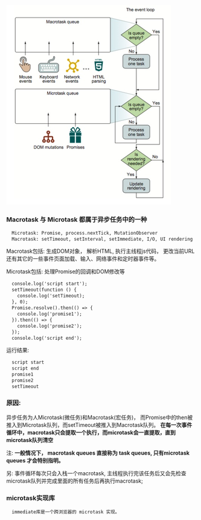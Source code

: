 ![这是图片信息](./img/queue.jpg)
### Macrotask 与 Microtask 都属于异步任务中的一种
```
  Microtask: Promise, process.nextTick, MutationObserver
  Macrotask: setTimeout, setInterval, setImmediate, I/O, UI rendering
```
Macrotask包括: 生成DOM对象， 解析HTML, 执行主线程js代码， 更改当前URL还有其它的一些事件页面加载、输入、网络事件和定时器事件等。

Microtask包括: 处理Promise的回调和DOM修改等
```
  console.log('script start');
  setTimeout(function () {
    console.log('setTimeout);
  }, 0);
  Promise.resolve().then(() => {
    console.log('promise1');
  }).then(() => {
    console.log('promise2');
  });
  console.log('script end');
```
运行结果:
```
  script start
  script end
  promise1
  promise2
  setTimeout
```

### 原因:
  异步任务为人Microtask(微任务)和Macrotask(宏任务)， 而Promise中的then被推入到Microtask队列，而setTimeout被推入到Macrotask队列。 <b>在每一次事件循环中，macrotask只会提取一个执行，而microtask会一直提取，直到microtask队列清空</b>

  注: <b>一般情况下， macrotask queues 直接称为 task queues, 只有microtask queues 才会特别指明。</b>

  另: 事件循环每次只会入栈一个macrotask, 主线程执行完该任务后又会先检查microtask队列并完成里面的所有任务后再执行macrotask;

### microtask实现库
```
  immediate库是一个跨浏览器的 microtask 实现。
```